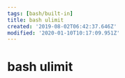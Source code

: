 ```yaml
---
tags: [bash/built-in]
title: bash ulimit
created: '2019-08-02T06:42:37.646Z'
modified: '2020-01-10T10:17:09.951Z'
---
```


# bash ulimit
